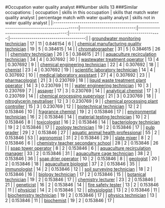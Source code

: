 #Occupation water quality analyst
##Number skills 13
###Similar occupations:
| occupation                                                                                |   skills in this occupation |   skills that match water quality analyst |   percentage match with water quality analyst |   skills not in water quality analyst |
|:------------------------------------------------------------------------------------------|----------------------------:|------------------------------------------:|----------------------------------------------:|--------------------------------------:|
| [groundwater monitoring technician](groundwater_monitoring_technician.md)                 |                          17 |                                        11 |                                      0.846154 |                                     6 |
| [chemical manufacturing quality technician](chemical_manufacturing_quality_technician.md) |                          19 |                                         5 |                                      0.384615 |                                    14 |
| [chromatographer](chromatographer.md)                                                     |                          31 |                                         5 |                                      0.384615 |                                    26 |
| [chemistry technician](chemistry_technician.md)                                           |                          26 |                                         5 |                                      0.384615 |                                    21 |
| [aquaculture recirculation technician](aquaculture_recirculation_technician.md)           |                          34 |                                         4 |                                      0.307692 |                                    30 |
| [wastewater treatment operator](wastewater_treatment_operator.md)                         |                          13 |                                         4 |                                      0.307692 |                                     9 |
| [chemical engineering technician](chemical_engineering_technician.md)                     |                          22 |                                         4 |                                      0.307692 |                                    18 |
| [chemist](chemist.md)                                                                     |                          23 |                                         4 |                                      0.307692 |                                    19 |
| [scientific laboratory technician](scientific_laboratory_technician.md)                   |                          14 |                                         4 |                                      0.307692 |                                    10 |
| [medical laboratory assistant](medical_laboratory_assistant.md)                           |                          27 |                                         4 |                                      0.307692 |                                    23 |
| [pharmacologist](pharmacologist.md)                                                       |                          21 |                                         3 |                                      0.230769 |                                    18 |
| [liquid waste treatment plant operator](liquid_waste_treatment_plant_operator.md)         |                          14 |                                         3 |                                      0.230769 |                                    11 |
| [water engineering technician](water_engineering_technician.md)                           |                          10 |                                         3 |                                      0.230769 |                                     7 |
| [assayer](assayer.md)                                                                     |                          17 |                                         3 |                                      0.230769 |                                    14 |
| [analytical chemist](analytical_chemist.md)                                               |                          17 |                                         3 |                                      0.230769 |                                    14 |
| [chemical processing supervisor](chemical_processing_supervisor.md)                       |                          21 |                                         3 |                                      0.230769 |                                    18 |
| [nitroglycerin neutraliser](nitroglycerin_neutraliser.md)                                 |                          12 |                                         3 |                                      0.230769 |                                     9 |
| [chemical processing plant controller](chemical_processing_plant_controller.md)           |                          15 |                                         3 |                                      0.230769 |                                    12 |
| [biotechnical technician](biotechnical_technician.md)                                     |                          12 |                                         2 |                                      0.153846 |                                    10 |
| [fragrance chemist](fragrance_chemist.md)                                                 |                          19 |                                         2 |                                      0.153846 |                                    17 |
| [environmental technician](environmental_technician.md)                                   |                          16 |                                         2 |                                      0.153846 |                                    14 |
| [material testing technician](material_testing_technician.md)                             |                          10 |                                         2 |                                      0.153846 |                                     8 |
| [toxicologist](toxicologist.md)                                                           |                          16 |                                         2 |                                      0.153846 |                                    14 |
| [bacteriology technician](bacteriology_technician.md)                                     |                          19 |                                         2 |                                      0.153846 |                                    17 |
| [zoology technician](zoology_technician.md)                                               |                          19 |                                         2 |                                      0.153846 |                                    17 |
| [pulp grader](pulp_grader.md)                                                             |                          29 |                                         2 |                                      0.153846 |                                    27 |
| [aquatic animal health professional](aquatic_animal_health_professional.md)               |                          55 |                                         2 |                                      0.153846 |                                    53 |
| [agronomist](agronomist.md)                                                               |                          31 |                                         2 |                                      0.153846 |                                    29 |
| [slate mixer](slate_mixer.md)                                                             |                           8 |                                         2 |                                      0.153846 |                                     6 |
| [chemistry teacher secondary school](chemistry_teacher_secondary_school.md)               |                          28 |                                         2 |                                      0.153846 |                                    26 |
| [soap tower operator](soap_tower_operator.md)                                             |                           8 |                                         2 |                                      0.153846 |                                     6 |
| [aquaculture recirculation manager](aquaculture_recirculation_manager.md)                 |                          33 |                                         2 |                                      0.153846 |                                    31 |
| [aquaculture cage technician](aquaculture_cage_technician.md)                             |                          38 |                                         2 |                                      0.153846 |                                    36 |
| [soap drier operator](soap_drier_operator.md)                                             |                          10 |                                         2 |                                      0.153846 |                                     8 |
| [geologist](geologist.md)                                                                 |                          20 |                                         2 |                                      0.153846 |                                    18 |
| [aquaculture biologist](aquaculture_biologist.md)                                         |                          37 |                                         2 |                                      0.153846 |                                    35 |
| [immunologist](immunologist.md)                                                           |                          14 |                                         2 |                                      0.153846 |                                    12 |
| [soil surveying technician](soil_surveying_technician.md)                                 |                          18 |                                         2 |                                      0.153846 |                                    16 |
| [biology technician](biology_technician.md)                                               |                          17 |                                         2 |                                      0.153846 |                                    15 |
| [botanical technician](botanical_technician.md)                                           |                          19 |                                         2 |                                      0.153846 |                                    17 |
| [chemistry lecturer](chemistry_lecturer.md)                                               |                          23 |                                         2 |                                      0.153846 |                                    21 |
| [geneticist](geneticist.md)                                                               |                          16 |                                         2 |                                      0.153846 |                                    14 |
| [fire safety tester](fire_safety_tester.md)                                               |                          13 |                                         2 |                                      0.153846 |                                    11 |
| [physicist](physicist.md)                                                                 |                          14 |                                         2 |                                      0.153846 |                                    12 |
| [physiologist](physiologist.md)                                                           |                          13 |                                         2 |                                      0.153846 |                                    11 |
| [biochemistry technician](biochemistry_technician.md)                                     |                          19 |                                         2 |                                      0.153846 |                                    17 |
| [physics technician](physics_technician.md)                                               |                          13 |                                         2 |                                      0.153846 |                                    11 |
| [biochemist](biochemist.md)                                                               |                          19 |                                         2 |                                      0.153846 |                                    17 |
